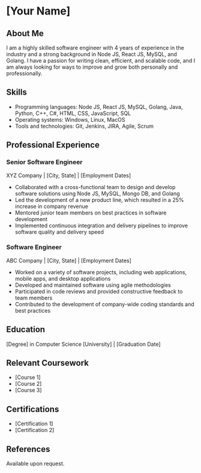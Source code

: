 # [Your Name]

## About Me
I am a highly skilled software engineer with 4 years of experience in the industry and a strong background in Node JS, React JS, MySQL, and Golang. I have a passion for writing clean, efficient, and scalable code, and I am always looking for ways to improve and grow both personally and professionally.

## Skills
- Programming languages: Node JS, React JS, MySQL, Golang, Java, Python, C++, C#, HTML, CSS, JavaScript, SQL
- Operating systems: Windows, Linux, MacOS
- Tools and technologies: Git, Jenkins, JIRA, Agile, Scrum

## Professional Experience

### Senior Software Engineer
XYZ Company | [City, State] | [Employment Dates]
- Collaborated with a cross-functional team to design and develop software solutions using Node JS, MySQL, Mongo DB, and Golang
- Led the development of a new product line, which resulted in a 25% increase in company revenue
- Mentored junior team members on best practices in software development
- Implemented continuous integration and delivery pipelines to improve software quality and delivery speed

### Software Engineer
ABC Company | [City, State] | [Employment Dates]
- Worked on a variety of software projects, including web applications, mobile apps, and desktop applications
- Developed and maintained software using agile methodologies
- Participated in code reviews and provided constructive feedback to team members
- Contributed to the development of company-wide coding standards and best practices

## Education

[Degree] in Computer Science
[University] | [Graduation Date]

## Relevant Coursework
- [Course 1]
- [Course 2]
- [Course 3]

## Certifications
- [Certification 1]
- [Certification 2]

## References
Available upon request.
